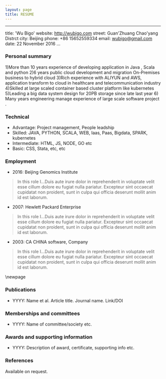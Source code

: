 ```yaml
---
layout: page
title: RESUME
---
```




---
title: 'Wu Bigo'
website: http://wubigo.com
street: Guan'Zhuang Chao'yang Distrct
city: Beijing
phone: +86 15652559334
email: wubigo@gmail.com
date: 22 November 2016
...

### Personal summary

>
1)More than 10 years experience of developing application in Java , Scala and python
2)6 years public cloud development  and migration On-Premises business to hybrid cloud
3)Rich experience with ALIYUN and AWS, application transform to cloud in healthcare and telecommunication industry
4)Skilled at large scaled container based cluster platform like kubernetes
5)Leading a big data system design for 20PB storage since late last year
6) Many years engineering manage experience of large scale software project
.


### Technical

- Advantage: Project management, People leadship
- Skilled: JAVA, PYTHON, SCALA, WEB, Iaas, Paas, Bigdata, SPARK, kubernetes
- Intermediate: HTML, JS, NODE, GO etc
- Basic: CSS, Stata, etc, etc

### Employment

- 2016: Beijing Genomics Institute

> In this role I...Duis aute irure dolor in reprehenderit in voluptate velit esse cillum dolore eu fugiat nulla pariatur. Excepteur sint occaecat cupidatat non proident, sunt in culpa qui officia deserunt mollit anim id est laborum.

- 2007: Hewlett Packard Enterprise

> In this role I...Duis aute irure dolor in reprehenderit in voluptate velit esse cillum dolore eu fugiat nulla pariatur. Excepteur sint occaecat cupidatat non proident, sunt in culpa qui officia deserunt mollit anim id est laborum.

- 2003: CA CHINA software, Company

> In this role I...Duis aute irure dolor in reprehenderit in voluptate velit esse cillum dolore eu fugiat nulla pariatur. Excepteur sint occaecat cupidatat non proident, sunt in culpa qui officia deserunt mollit anim id est laborum.


\newpage

### Publications

- YYYY: Name et al. Article title. Journal name. Link/DOI


### Memberships and committees

- YYYY: Name of committee/society etc.

### Awards and supporting information

- YYYY: Description of award, certificate, supporting info etc.


### References

Available on request.
